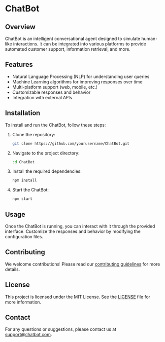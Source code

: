 # ChatBot

## Overview

ChatBot is an intelligent conversational agent designed to simulate human-like interactions. It can be integrated into various platforms to provide automated customer support, information retrieval, and more.

## Features

- Natural Language Processing (NLP) for understanding user queries
- Machine Learning algorithms for improving responses over time
- Multi-platform support (web, mobile, etc.)
- Customizable responses and behavior
- Integration with external APIs

## Installation

To install and run the ChatBot, follow these steps:

1. Clone the repository:

    ```bash
    git clone https://github.com/yourusername/ChatBot.git
    ```

2. Navigate to the project directory:

    ```bash
    cd ChatBot
    ```

3. Install the required dependencies:

    ```bash
    npm install
    ```

4. Start the ChatBot:

    ```bash
    npm start
    ```

## Usage

Once the ChatBot is running, you can interact with it through the provided interface. Customize the responses and behavior by modifying the configuration files.

## Contributing

We welcome contributions! Please read our [contributing guidelines](CONTRIBUTING.md) for more details.

## License

This project is licensed under the MIT License. See the [LICENSE](LICENSE) file for more information.

## Contact

For any questions or suggestions, please contact us at [support@chatbot.com](mailto:support@chatbot.com).
